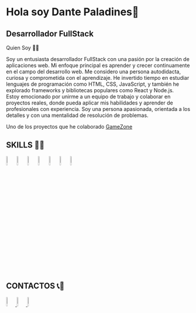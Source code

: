 <h1>Hola soy Dante Paladines👋</h1>

<h2>Desarrollador FullStack</h2>

<p>Quien Soy 👨‍💻</p>

<p>
  Soy un entusiasta desarrollador FullStack con una pasión por la creación de aplicaciones web. Mi enfoque principal es aprender y crecer continuamente en el campo     del desarrollo web. Me considero una persona autodidacta, curiosa y comprometida con el aprendizaje. He invertido tiempo en estudiar lenguajes de programación como   HTML, CSS, JavaScript, y también he explorado frameworks y bibliotecas populares como React y Node.js.
  <br>
  Estoy emocionado por unirme a un equipo de trabajo y colaborar en proyectos reales, donde pueda aplicar mis habilidades y aprender de profesionales con               experiencia. Soy una persona apasionada, orientada a los detalles y con una mentalidad de resolución de problemas.
</p>

<p>
  Uno de los proyectos que he colaborado <a href="https://front-gamezone-production.up.railway.app/" >GameZone</a>
</p>

<h2> SKILLS 👨‍🔧 </h2>

<p>

  <img src="https://upload.wikimedia.org/wikipedia/commons/thumb/9/99/Unofficial_JavaScript_logo_2.svg/480px-Unofficial_JavaScript_logo_2.svg.png" title="javascript"    width="5%" height="8%" />

  <img src="https://icon-library.com/images/html5-icon/html5-icon-13.jpg" title="javascript" width="5%" height="8%" />

  <img src="https://upload.wikimedia.org/wikipedia/commons/thumb/d/d5/CSS3_logo_and_wordmark.svg/1452px-CSS3_logo_and_wordmark.svg.png" title="javascript" width="5%"   height="8%" />

  <img src="https://upload.wikimedia.org/wikipedia/commons/thumb/a/a7/React-icon.svg/2300px-React-icon.svg.png" title="javascript" width="5%" height="8%" />

  <img src="https://cdn.worldvectorlogo.com/logos/redux.svg" title="javascript" width="5%" height="8%" />

  <img src="https://logodix.com/logo/1764955.jpg" title="javascript" width="5%" height="8%" />

  <img src="https://w7.pngwing.com/pngs/925/447/png-transparent-express-js-node-js-javascript-mongodb-node-js-text-trademark-logo.png" title="javascript" width="5%"    height="8%" />
   
</p>

<h2>CONTACTOS 📞📱 </h2>

<p>

  <a href="https://www.linkedin.com/in/dante-paladines-castro-ba6256229/" >
    <img src="https://upload.wikimedia.org/wikipedia/commons/thumb/8/81/LinkedIn_icon.svg/768px-LinkedIn_icon.svg.png" width="5%" height="8%" />
  </a>

  <a href="https://wa.me/+51916863224" >
    <img src="https://upload.wikimedia.org/wikipedia/commons/thumb/c/cc/WhatsApp_Logo.svg/2048px-WhatsApp_Logo.svg.png" width="5%" height="8%" />
  </a>

  <a href="djkmecdgm65@gmail.com" >
    <img src="https://upload.wikimedia.org/wikipedia/commons/thumb/7/7e/Gmail_icon_%282020%29.svg/1024px-Gmail_icon_%282020%29.svg.png" width="5%" height="8%" />
  </a>
  
</p>






<!--
**DantePaladines/DantePaladines** is a ✨ _special_ ✨ repository because its `README.md` (this file) appears on your GitHub profile.

Here are some ideas to get you started:

- 🔭 I’m currently working on ...
- 🌱 I’m currently learning ...
- 👯 I’m looking to collaborate on ...
- 🤔 I’m looking for help with ...
- 💬 Ask me about ...
- 📫 How to reach me: ...
- 😄 Pronouns: ...
- ⚡ Fun fact: ...
-->
